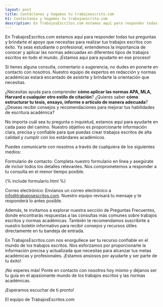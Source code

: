 ```yaml
---
layout: post
title: Contáctanos y hagamos tu trabajoescrito.com
h1: Contáctanos y hagamos tu trabajoescrito.com
description: En TrabajosEscritos.com estamos aquí para responder todas tus preguntas y brindarte el apoyo que necesitas para realizar tus trabajos escritos con éxito.
---
```

En TrabajosEscritos.com estamos aquí para responder todas tus preguntas y brindarte el apoyo que necesitas para realizar tus trabajos escritos con éxito. Ya seas estudiante o profesional, entendemos la importancia de conocer y aplicar las normas adecuadas en diferentes tipos de trabajos escritos en todo el mundo. ¡Estamos aquí para ayudarte en ese proceso!

Si tienes alguna consulta, comentario o sugerencia, no dudes en ponerte en contacto con nosotros. Nuestro equipo de expertos en redacción y normas académicas estará encantado de asistirte y brindarte la orientación que necesitas.

¿Necesitas ayuda para comprender **cómo aplicar las normas APA, MLA, Harvard o cualquier otro estilo de citación**? ¿Quieres saber **cómo estructurar tu tesis, ensayo, informe o artículo de manera adecuada**? ¿Deseas recibir consejos y recomendaciones para mejorar tus habilidades de escritura académica?

No importa cuál sea tu pregunta o inquietud, estamos aquí para ayudarte en cada paso del camino. Nuestro objetivo es proporcionarte información clara, precisa y confiable para que puedas crear trabajos escritos de alta calidad y cumplir con los estándares académicos.

Puedes comunicarte con nosotros a través de cualquiera de los siguientes medios:

Formulario de contacto: Completa nuestro formulario en línea y asegúrate de incluir todos los detalles relevantes. Nos comprometemos a responder a tu consulta en el menor tiempo posible.

{% include formulario.html %}

Correo electrónico: Envíanos un correo electrónico a [info@trabajosescritos.com](mailto:digitalizaresfacil@gmail.com). Nuestro equipo revisará tu mensaje y te responderá lo antes posible.

Además, te invitamos a explorar nuestra sección de Preguntas Frecuentes, donde encontrarás respuestas a las consultas más comunes sobre trabajos escritos y normas académicas. También te recomendamos suscribirte a nuestro boletín informativo para recibir consejos y recursos útiles directamente en tu bandeja de entrada.

En TrabajosEscritos.com nos enorgullece ser tu recurso confiable en el mundo de los trabajos escritos. Nos esforzamos por proporcionarte la información precisa y actualizada que necesitas para alcanzar tus metas académicas y profesionales. ¡Estamos ansiosos por ayudarte y ser parte de tu éxito!

¡No esperes más! Ponte en contacto con nosotros hoy mismo y déjanos ser tu guía en el apasionante mundo de los trabajos escritos y las normas académicas.

¡Esperamos escuchar de ti pronto!

El equipo de TrabajosEscritos.com